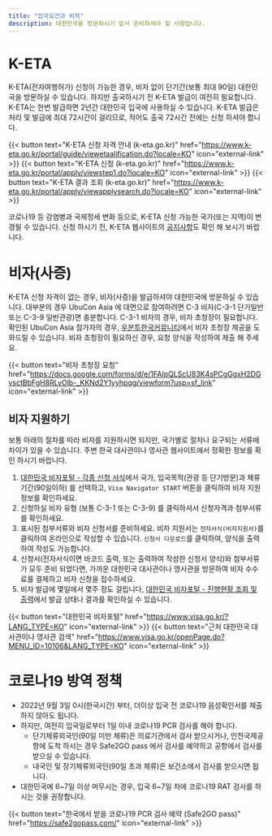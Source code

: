 ```yaml
---
title: "입국요건과 비자"
description: 대한민국을 방문하시기 앞서 준비하셔야 할 사항입니다.
---
```


# K-ETA
K-ETA(전자여행허가) 신청이 가능한 경우, 비자 없이 단기간(보통 최대 90일) 대한민국을 방문하실 수 있습니다. 
하지만 출국하시기 전 K-ETA 발급이 여전히 필요합니다. K-ETA는 한번 발급하면 2년간 대한민국 입국에 사용하실 수 있습니다. K-ETA 발급은 처리 및 발급에 최대 72시간이 걸리므로, 적어도 출국 72시간 전에는 신청 하셔야 합니다.

{{< button text="K-ETA 신청 자격 안내 (k-eta.go.kr)" href="https://www.k-eta.go.kr/portal/guide/viewetaalification.do?locale=KO" icon="external-link" >}}
{{< button text="K-ETA 신청 (k-eta.go.kr)" href="https://www.k-eta.go.kr/portal/apply/viewstep1.do?locale=KO" icon="external-link" >}}
{{< button text="K-ETA 결과 조회 (k-eta.go.kr)" href="https://www.k-eta.go.kr/portal/apply/viewapplysearch.do?locale=KO" icon="external-link" >}}

코로나19 등 감염병과 국제정세 변화 등으로, K-ETA 신청 가능한 국가(또는 지역)이 변경될 수 있습니다.
신청 하시기 전, K-ETA 웹사이트의 [공지사항](https://www.k-eta.go.kr/portal/board/viewboardlist.do?tmpltNm=notice&locale=KO)도 확인 해 보시기 바랍니다.

# 비자(사증)

K-ETA 신청 자격이 없는 경우, 비자(사증)을 발급하셔야 대한민국에 방문하실 수 있습니다. 대부분의 경우 UbuCon Asia 에 대면으로 참여하려면 C-3 비자(C-3-1 단기일반 또는 C-3-9 일반관광)면 충분합니다.
C-3-1 비자의 경우, 비자 초청장이 필요합니다. 확인된 UbuCon Asia 참가자의 경우, [우분투한국커뮤니티](https://ubuntu-kr.org)에서 비자 초청장 제공을 도와드릴 수 있습니다. 비자 초청장이 필요하신 경우, 요청 양식을 작성하여 제출 해 주세요.

{{< button text="비자 초청장 요청" href="https://docs.google.com/forms/d/e/1FAIpQLScU83K4sPCgGgxH2DGvsctBbFgH8RLyOlb-_KKNd2Y1yyhpqg/viewform?usp=sf_link" icon="external-link" >}}


## 비자 지원하기
보통 아래의 절차를 따라 비자를 지원하시면 되지만, 국가별로 절차나 요구되는 서류에 차이가 있을 수 있습니다. 주변 한국 대사관이나 영사관 웹사이트에서 정확한 정보를 확인 하시기 바랍니다.

1. [대한민국 비자포털 - 각종 신청 서식](https://www.visa.go.kr/openPage.do?MENU_ID=10108&LANG_TYPE=KO)에서 국가, 입국목적(관광 등 단기방문)과 체류기간(90일이하) 를 선택하고, `Visa Navigator START` 버튼을 클릭하여 비자 지원 정보를 확인하세요.
2. 신청하실 비자 유형 (보통 C-3-1 또는 C-3-9) 를 클릭하셔서 신청자격과 첨부서류를 확인하세요.
3. 표시된 첨부서류와 비자 신청서를 준비하세요. 비자 지원서는 `전자서식(비자지원서)`를 클릭하여 온라인으로 작성할 수 있습니다. `신청서 다운로드`를 클릭하여, 양식을 출력하여 작성도 가능합니다.
4. 신청서(전자서식이면 바코드 출력, 또는 출력하여 작성한 신청서 양식)와 첨부서류가 모두 준비 되었다면, 가까운 대한민국 대사관이나 영사관을 방문하여 비자 수수료를 결제하고 비자 신청을 접수하세요.
5. 비자 발급에 몇일에서 몇주 정도 걸립니다, [대한민국 비자포털 - 진행현황 조회 및 출력](https://www.visa.go.kr/openPage.do?MENU_ID=10301&LANG_TYPE=KO)에서 발급 상태나 결과를 확인하실 수 있습니다.

{{< button text="대한민국 비자포털" href="https://www.visa.go.kr/?LANG_TYPE=KO" icon="external-link" >}}
{{< button text="근처 대한민국 대사관이나 영사관 검색" href="https://www.visa.go.kr/openPage.do?MENU_ID=10106&LANG_TYPE=KO" icon="external-link" >}}

# 코로나19 방역 정책

- 2022년 9월 3일 0시(한국시간) 부터, 더이상 입국 전 코로나19 음성확인서를 제출하지 않아도 됩니다.
- 하지만, 여전히 입국일로부터 1일 이내 코로나19 PCR 검사를 해야 합니다. 
  - 단기체류외국인(90일 미만 체류)은 의료기관에서 검사 받으시거나, 인천국제공항에 도착 하시는 경우 Safe2GO pass 에서 검사를 예약하고 공항에서 검사를 받으실 수 있습니다.
  - 내국인 및 장기체류외국인(90일 초과 체류)은 보건소에서 검사를 받으시면 됩니다.
- 대한민국에 6~7일 이상 머무시는 경우, 입국 6~7일 차에 코로나19 RAT 검사를 하시는 것을 권장합니다.

{{< button text="한국에서 받을 코로나19 PCR 검사 예약 (Safe2GO pass)" href="https://safe2gopass.com/" icon="external-link" >}}

